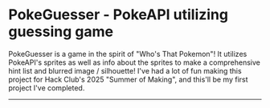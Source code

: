 # PokeGuesser - PokeAPI utilizing guessing game  

PokeGuesser is a game in the spirit of "Who's That Pokemon"! It utilizes PokeAPI's sprites as well as info about the sprites to make a comprehensive hint list and blurred image / silhouette! I've had a lot of fun making this project for Hack Club's 2025 "Summer of Making", and this'll be my first project I've completed.  

--- 
